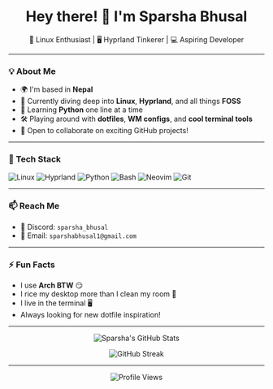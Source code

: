 <h1 align="center">Hey there! 👋 I'm Sparsha Bhusal</h1>
<p align="center">
  🐧 Linux Enthusiast | 🖥️ Hyprland Tinkerer | 💻 Aspiring Developer
</p>

---

### 💡 About Me
- 🌍 I'm based in **Nepal**
- 👀 Currently diving deep into **Linux**, **Hyprland**, and all things **FOSS**
- 🐍 Learning **Python** one line at a time
- 🛠️ Playing around with **dotfiles**, **WM configs**, and **cool terminal tools**
- 🤝 Open to collaborate on exciting GitHub projects!

---

### 🔧 Tech Stack
![Linux](https://img.shields.io/badge/-Linux-333?style=for-the-badge&logo=linux)
![Hyprland](https://img.shields.io/badge/-Hyprland-333?style=for-the-badge&logo=arch-linux&logoColor=1793d1)
![Python](https://img.shields.io/badge/-Python-333?style=for-the-badge&logo=python)
![Bash](https://img.shields.io/badge/-Bash-333?style=for-the-badge&logo=gnu-bash)
![Neovim](https://img.shields.io/badge/-Neovim-333?style=for-the-badge&logo=neovim)
![Git](https://img.shields.io/badge/-Git-333?style=for-the-badge&logo=git)

---

### 📫 Reach Me
- 💬 Discord: `sparsha_bhusal`
- 📮 Email: `sparshabhusal1@gmail.com`

---

### ⚡ Fun Facts
- I use **Arch BTW** 😏
- I rice my desktop more than I clean my room 🧼
- I live in the terminal 🖥️
- Always looking for new dotfile inspiration!

---

<p align="center">
  <img src="https://github-readme-stats.vercel.app/api?username=sparshabhusal&show_icons=true&theme=tokyonight" alt="Sparsha's GitHub Stats" />
</p>

<p align="center">
  <img src="https://github-readme-streak-stats.herokuapp.com/?user=sparshabhusal&theme=tokyonight" alt="GitHub Streak" />
</p>

---

<p align="center">
  <img src="https://komarev.com/ghpvc/?username=sparshabhusal&color=blueviolet&style=flat-square" alt="Profile Views" />
</p>

